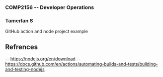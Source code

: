 ### COMP2156 -- Developer Operations
### Tamerlan S
GitHub action and node project example

## Refrences 

-- https://nodejs.org/en/download
-- https://docs.github.com/en/actions/automating-builds-and-tests/building-and-testing-nodejs
